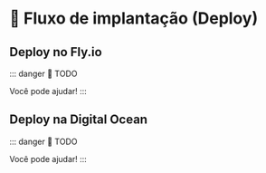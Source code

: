 # 🚀 Fluxo de implantação (Deploy)

## Deploy no Fly.io

::: danger 🚧 TODO

Você pode ajudar!
:::

## Deploy na Digital Ocean

::: danger 🚧 TODO

Você pode ajudar!
:::

